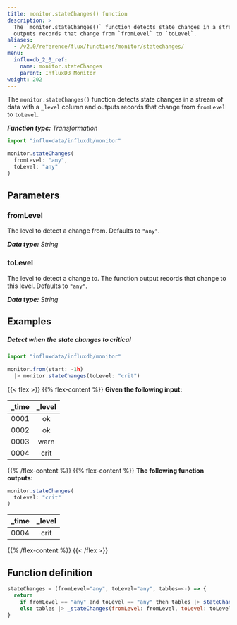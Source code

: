 ```yaml
---
title: monitor.stateChanges() function
description: >
  The `monitor.stateChanges()` function detects state changes in a stream of tables and
  outputs records that change from `fromLevel` to `toLevel`.
aliases:
  - /v2.0/reference/flux/functions/monitor/statechanges/
menu:
  influxdb_2_0_ref:
    name: monitor.stateChanges
    parent: InfluxDB Monitor
weight: 202
---
```


The `monitor.stateChanges()` function detects state changes in a stream of data with
a `_level` column and outputs records that change from `fromLevel` to `toLevel`.

_**Function type:** Transformation_

```js
import "influxdata/influxdb/monitor"

monitor.stateChanges(
  fromLevel: "any",
  toLevel: "any"
)
```

## Parameters

### fromLevel
The level to detect a change from.
Defaults to `"any"`.

_**Data type:** String_

### toLevel
The level to detect a change to.
The function output records that change to this level.
Defaults to `"any"`.

_**Data type:** String_

## Examples

##### Detect when the state changes to critical
```js
import "influxdata/influxdb/monitor"

monitor.from(start: -1h)
  |> monitor.stateChanges(toLevel: "crit")
```

{{< flex >}}
{{% flex-content %}}
**Given the following input:**

| _time | _level |
|:----- |:------:|
| 0001  | ok     |
| 0002  | ok     |
| 0003  | warn   |
| 0004  | crit   |
{{% /flex-content %}}
{{% flex-content %}}
**The following function outputs:**

```js
monitor.stateChanges(
  toLevel: "crit"
)
```

| _time | _level |
|:----- |:------:|
| 0004  | crit   |
{{% /flex-content %}}
{{< /flex >}}

## Function definition
```js
stateChanges = (fromLevel="any", toLevel="any", tables=<-) => {
  return
    if fromLevel == "any" and toLevel == "any" then tables |> stateChangesOnly()
    else tables |> _stateChanges(fromLevel: fromLevel, toLevel: toLevel)
}
```
